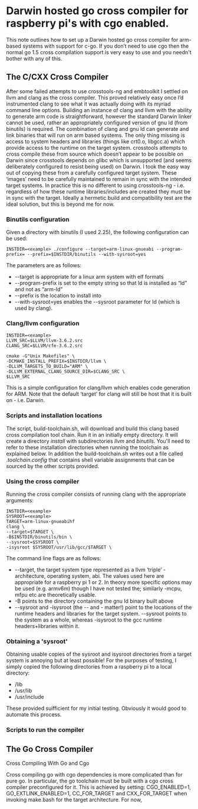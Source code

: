 # Darwin hosted go cross compiler for raspberry pi's with cgo enabled.

This note outlines how to set up a Darwin hosted go cross compiler for arm-based systems with support for c-go. If you don’t need to use cgo then the normal go 1.5 cross compilation support is very easy to use and you needn't bother with any of this.

## The C/CXX Cross Compiler

After some failed attempts to use crosstools-ng and embtoolkit I settled on llvm and clang as the cross compiler. This proved relatively easy once I’d instrumented clang to see what it was actually doing with its myriad command line options. Building an instance of clang and llvm with the ability to generate arm code is straightforward, however the standard Darwin linker cannot be used, rather an appropriately configured version of gnu ld (from binutils) is required. The combination of clang and gnu ld can generate and link binaries that will run on arm based systems. The only thing missing is access to system headers and libraries (things like crt0.o, libgcc.a) which provide access to the runtime on the target system. crosstools attempts to cross compile these from source which doesn’t appear to be possible on Darwin since crosstools depends on glibc which is unsupported (and seems deliberately configured to resist being used) on Darwin. I took the easy way out of copying these from a carefully configured target system. These ‘images’ need to be carefully maintained to remain in sync with the intended target systems. In practice this is no different to using crosstools-ng - i.e. regardless of how these runtime libraries/includes are created they must be in sync with the target. Ideally a hermetic build and compatibility test are the ideal solution, but this is beyond me for now.

### Binutils configuration

Given a directory with binutils (I used 2.25), the following configuration can be used:

```
INSTDIR=<example> ./configure --target=arm-linux-gnueabi --program-prefix= --prefix=$INSTDIR/binutils --with-sysroot=yes
```

The parameters are as follows:
* --target is appropriate for a linux arm system with elf formats
* --program-prefix is set to the empty string so that ld is installed as “ld” and not as “arm-ld”
* --prefix is the location to install into
* --with-sysroot=yes enables the --sysroot parameter for ld (which is used by clang).

### Clang/llvm configuration

```
INSTDIR=<example>
LLVM_SRC=$LLVM/llvm-3.6.2.src
CLANG_SRC=$LLVM/cfe-3.6.2.src

cmake -G"Unix Makefiles" \
-DCMAKE_INSTALL_PREFIX=$INSTDIR/llvm \
-DLLVM_TARGETS_TO_BUILD="ARM" \
-DLLVM_EXTERNAL_CLANG_SOURCE_DIR=$CLANG_SRC \
$LLVM_SRC
```

This is a simple configuration for clang/llvm which enables code generation for ARM. Note that the default ‘target’ for clang will still be host that it is built on - i.e. Darwin.

### Scripts and installation locations

The script, build-toolchain.sh, will download and build this clang based cross compilation tool chain. Run it in an initially empty directory. It will create a directory *install* with subdirectories *llvm* and *binutils*. You'll need to refer to these installation directories when running the toolchain as explained below. In addition the build-toolchain.sh writes out a file called *.toolchain.config* that contains shell variable assignments that can be sourced by the other scripts provided.

### Using the cross compiler

Running the cross compiler consists of running clang with the appropriate arguments:

```
INSTDIR=<example>
SYSROOT=<example>
TARGET=arm-linux-gnueabihf
clang \
--target=$TARGET \
-B$INSTDIR/binutils/bin \
--sysroot=$SYSROOT \
-isysroot $SYSROOT/usr/lib/gcc/$TARGET \
```

The command line flags are as follows:

* --target, the target system type represented as a llvm ‘triple’ - architecture, operating system, abi. The values used here are appropriate for a raspberry pi 1 or 2. In theory more specific options may be used (e.g. armv6m) though I have not tested the; similarly -mcpu, mfpu etc are theoretically usable.
* -B points to the directory containing the gnu ld binary built above
* --sysroot and -isysroot (the -- and - matter!) point to the locations of the runtime headers and libraries for the target system. --sysroot points to the system as a whole, whereas -isysroot to the gcc runtime headers+libraries within it.

### Obtaining a 'sysroot'

Obtaining usable copies of the sysroot and isysroot directories from a target system is annoying but at least possible! For the purposes of testing, I simply copied the following directories from a raspberry pi to a local directory:

* /lib
* /usr/lib
* /usr/include

These provided suifficient for my initial testing. Obviously it would good to automate this process.

### Scripts to run the compiler



## The Go Cross Compiler

Cross Compiling With Go and Cgo

Cross compiling go with cgo dependencies is more complicated than for pure go. In particular, the go toolchain must be built with a cgo cross compiler preconfigured for it. This is achieved by setting: CGO_ENABLED=1, GO_EXTLINK_ENABLED=1, CC_FOR_TARGET and CXX_FOR_TARGET when invoking make.bash for the target architecture. For now,

